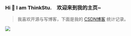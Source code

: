 ### Hi 👋 I am ThinkStu.&emsp;欢迎来到我的主页~
> 我喜欢开源与写博客，下面是我的 <a href="https://blog.csdn.net/qq_35760825">CSDN博客</a> 统计记录。<br>
<img src="https://stats.justsong.cn/api/csdn?id=qq_35760825&cn=true&&lang=zh-CN&style=flat&logo=csdn&theme=default" style="box-shadow:none !important">

<!--
**Bistutu/BIstutu** is a ✨ _special_ ✨ repository because its `README.md` (this file) appears on your GitHub profile.

Here are some ideas to get you started:

- 🔭 I’m currently working on ...
- 🌱 I’m currently learning ...
- 👯 I’m looking to collaborate on ...
- 🤔 I’m looking for help with ...
- 💬 Ask me about ...
- 📫 How to reach me: ...
- 😄 Pronouns: ...
- ⚡ Fun fact: ...
-->
